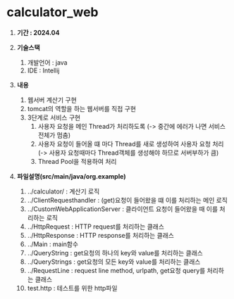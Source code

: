 # calculator_web


1. **기간 : 2024.04** 

2. **기술스택**
    1. 개발언어 : java
    2. IDE : Intellij
 
3. **내용**
    1. 웹서버 계산기 구현
    2. tomcat의 역할을 하는 웹서버를 직접 구현
    3. 3단계로 서비스 구현
        1. 사용자 요청을 메인 Thread가 처리하도록 (-> 중간에 에러가 나면 서비스 전체가 멈춤)
        2. 사용자 요청이 들어올 떄 마다 Thread를 새로 생성하여 사용자 요청 처리 (-> 사용자 요청때마다 Thread객체를 생성해야 하므로 서버부하가 큼)
        3. Thread Pool을 적용하여 처리 

4. **파일설명(src/main/java/org.example)**
    1. ../calculator/  : 계산기 로직
    2. ../ClientRequesthandler       : (get)요청이 들어왔을 떄 이를 처리하는 메인 로직
    3. ../CustomWebApplicationServer : 클라이언트 요청이 들어왔을 때 이를 처리하는 로직
    4. ../HttpRequest  : HTTP request를 처리하는 클래스
    5. ../HttpResponse : HTTP response를 처리하는 클래스
    6. ../Main         : main함수
    7. ../QueryString  : get요청의 하나의 key와 value를 처리하는 클래스
    8. ../QueryStrings : get요청의 모든 key와 value를 처리하는 클래스
    9. ../RequestLine  : request line method, urlpath, get요청 query를 처리하는 클래스
    10. test.http : 테스트를 위한 http파일
